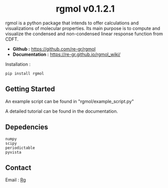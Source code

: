 <h1 align="center">
rgmol v0.1.2.1
</h1>

rgmol is a python package that intends to offer calculations and visualizations of molecular properties.
Its main purpose is to compute and visualize the condensed and non-condensed linear response function from CDFT.

- **Github :** https://github.com/re-gr/rgmol
- **Documentation :** https://re-gr.github.io/rgmol_wiki/

Installation :

	pip install rgmol

## Getting Started

An example script can be found in "rgmol/example_script.py"

A detailed tutorial can be found in the documentation.

## Depedencies

	numpy
	scipy
   	periodictable
	pyvista

## Contact

Email : [Rg](mailto:remi.grincourt@ens-lyon.fr)


